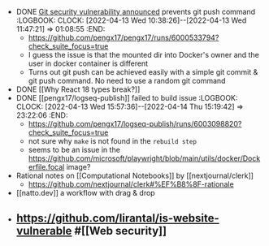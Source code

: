 - DONE [Git security vulnerability announced](https://github.blog/2022-04-12-git-security-vulnerability-announced/) prevents git push command
  :LOGBOOK:
  CLOCK: [2022-04-13 Wed 10:38:26]--[2022-04-13 Wed 11:47:21] => 01:08:55
  :END:
  - https://github.com/pengx17/pengx17/runs/6000533794?check_suite_focus=true
  - I guess the issue is that the mounted dir into Docker's owner and the user in docker container is different
  - Turns out git push can be achieved easily with a simple git commit & git push command. No need to use a random git command
- DONE [[Why React 18 types break?]]
- DONE [[pengx17/logseq-publish]] failed to build issue
  :LOGBOOK:
  CLOCK: [2022-04-13 Wed 15:57:36]--[2022-04-14 Thu 15:19:42] => 23:22:06
  :END:
  - https://github.com/pengx17/logseq-publish/runs/6003098820?check_suite_focus=true
  - not sure why `make` is not found in the `rebuild step`
  - seems to be an issue in the https://github.com/microsoft/playwright/blob/main/utils/docker/Dockerfile.focal image?
- Rational notes on [[Computational  Notebooks]] by [[nextjournal/clerk]]
  - https://github.com/nextjournal/clerk#%EF%B8%8F-rationale
- [[natto.dev]] a workflow with drag & drop
- ## https://github.com/lirantal/is-website-vulnerable #[[Web security]]
